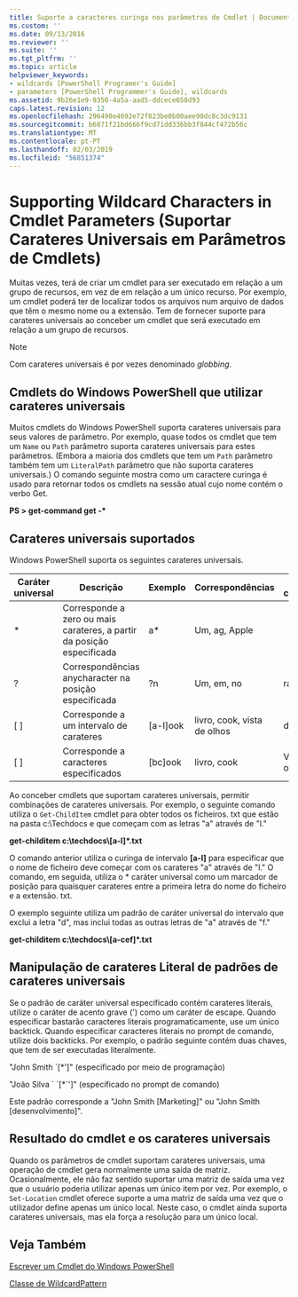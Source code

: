 ```yaml
---
title: Suporte a caracteres curinga nos parâmetros de Cmdlet | Documentos da Microsoft
ms.custom: ''
ms.date: 09/13/2016
ms.reviewer: ''
ms.suite: ''
ms.tgt_pltfrm: ''
ms.topic: article
helpviewer_keywords:
- wildcards [PowerShell Programer's Guide]
- parameters [PowerShell Programmer's Guide], wildcards
ms.assetid: 9b26e1e9-9350-4a5a-aad5-ddcece658d93
caps.latest.revision: 12
ms.openlocfilehash: 296490e4692e72f823be0b00aee90dc8c3dc9131
ms.sourcegitcommit: b6871f21bd666f9cd71dd336bb3f844cf472b56c
ms.translationtype: MT
ms.contentlocale: pt-PT
ms.lasthandoff: 02/03/2019
ms.locfileid: "56851374"
---
```

# <a name="supporting-wildcard-characters-in-cmdlet-parameters"></a>Supporting Wildcard Characters in Cmdlet Parameters (Suportar Carateres Universais em Parâmetros de Cmdlets)

Muitas vezes, terá de criar um cmdlet para ser executado em relação a um grupo de recursos, em vez de em relação a um único recurso. Por exemplo, um cmdlet poderá ter de localizar todos os arquivos num arquivo de dados que têm o mesmo nome ou a extensão. Tem de fornecer suporte para carateres universais ao conceber um cmdlet que será executado em relação a um grupo de recursos.

> [!NOTE]
> Com carateres universais é por vezes denominado *globbing*.

## <a name="windows-powershell-cmdlets-that-use-wildcards"></a>Cmdlets do Windows PowerShell que utilizar carateres universais

 Muitos cmdlets do Windows PowerShell suporta carateres universais para seus valores de parâmetro. Por exemplo, quase todos os cmdlet que tem um `Name` ou `Path` parâmetro suporta carateres universais para estes parâmetros. (Embora a maioria dos cmdlets que tem um `Path` parâmetro também tem um `LiteralPath` parâmetro que não suporta carateres universais.) O comando seguinte mostra como um caractere curinga é usado para retornar todos os cmdlets na sessão atual cujo nome contém o verbo Get.

 **PS > get-command get -\***

## <a name="supported-wildcard-characters"></a>Carateres universais suportados

Windows PowerShell suporta os seguintes carateres universais.

|Caráter universal|Descrição|Exemplo|Correspondências|Não corresponde|
|------------------------|-----------------|-------------|-------------|--------------------|
|*|Corresponde a zero ou mais carateres, a partir da posição especificada|a*|Um, ag, Apple||
|?|Correspondências anycharacter na posição especificada|?n|Um, em, no|ran|
|[ ]|Corresponde a um intervalo de carateres|[a-l]ook|livro, cook, vista de olhos|demorou|
|[ ]|Corresponde a caracteres especificados|[bc]ook|livro, cook|Vista de olhos|

Ao conceber cmdlets que suportam carateres universais, permitir combinações de carateres universais. Por exemplo, o seguinte comando utiliza o `Get-ChildItem` cmdlet para obter todos os ficheiros. txt que estão na pasta c:\Techdocs e que começam com as letras "a" através de "l."

**get-childitem c:\techdocs\\[a-l]\*.txt**

O comando anterior utiliza o curinga de intervalo **[a-l]** para especificar que o nome de ficheiro deve começar com os carateres "a" através de "l." O comando, em seguida, utiliza o * caráter universal como um marcador de posição para quaisquer carateres entre a primeira letra do nome do ficheiro e a extensão. txt.

O exemplo seguinte utiliza um padrão de caráter universal do intervalo que exclui a letra "d", mas inclui todas as outras letras de "a" através de "f."

**get-childitem c:\techdocs\\[a-cef]\*.txt**

## <a name="handling-literal-characters-in-wildcard-patterns"></a>Manipulação de carateres Literal de padrões de carateres universais

Se o padrão de caráter universal especificado contém carateres literais, utilize o caráter de acento grave (') como um caráter de escape. Quando especificar bastarão caracteres literais programaticamente, use um único backtick. Quando especificar caracteres literais no prompt de comando, utilize dois backticks. Por exemplo, o padrão seguinte contém duas chaves, que tem de ser executadas literalmente.

"John Smith \`[*']" (especificado por meio de programação)

"João Silva \` \`[*\`']" (especificado no prompt de comando)

Este padrão corresponde a "John Smith [Marketing]" ou "John Smith [desenvolvimento]".

## <a name="cmdlet-output-and-wildcard-characters"></a>Resultado do cmdlet e os carateres universais

Quando os parâmetros de cmdlet suportam carateres universais, uma operação de cmdlet gera normalmente uma saída de matriz. Ocasionalmente, ele não faz sentido suportar uma matriz de saída uma vez que o usuário poderia utilizar apenas um único item por vez. Por exemplo, o `Set-Location` cmdlet oferece suporte a uma matriz de saída uma vez que o utilizador define apenas um único local. Neste caso, o cmdlet ainda suporta carateres universais, mas ela força a resolução para um único local.

## <a name="see-also"></a>Veja Também

[Escrever um Cmdlet do Windows PowerShell](./writing-a-windows-powershell-cmdlet.md)

[Classe de WildcardPattern](/dotnet/api/system.management.automation.wildcardpattern)
